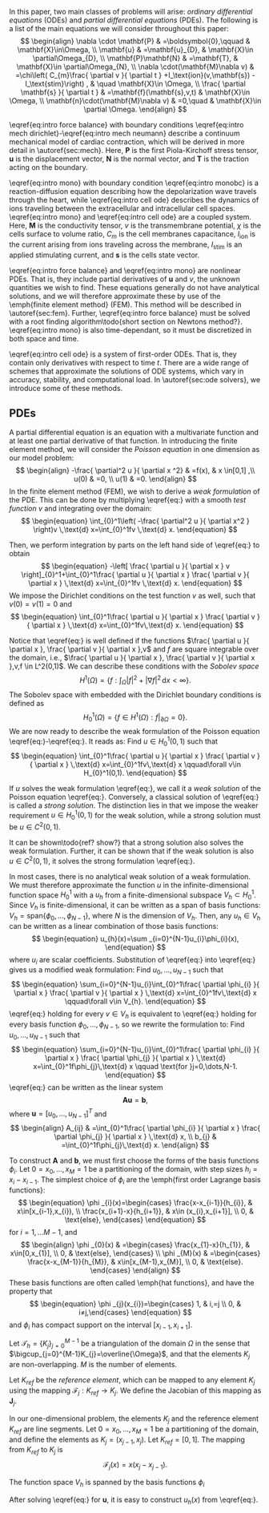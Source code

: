 In this paper, two main classes of problems will arise: $\textit{ordinary differential equations}$ (ODEs) and $\textit{partial differential equations}$ (PDEs). The following is a list of the main equations we will consider throughout this paper:
$$
\begin{align}
\nabla \cdot \mathbf{P} & =\boldsymbol{0},\qquad & \mathbf{X}\in\Omega, \\
\mathbf{u} & =\mathbf{u}_{D}, & \mathbf{X}\in \partial\Omega_{D}, \\
\mathbf{P}\mathbf{N} & =\mathbf{T}, & \mathbf{X}\in \partial\Omega_{N},  \\
\nabla \cdot(\mathbf{M}\nabla v)  & =\chi\left( C_{m}\frac{ \partial v }{ \partial t } +I_\text{ion}(v,\mathbf{s}) -I_\text{stim}\right) , & \quad \mathbf{X}\in \Omega, \\
\frac{ \partial \mathbf{s} }{ \partial t }  & =\mathbf{f}(\mathbf{s},v,t)  & \mathbf{X}\in \Omega, \\
\mathbf{n}\cdot(\mathbf{M}\nabla v) & =0,\quad & \mathbf{X}\in \partial \Omega.
\end{align}
$$

\eqref{eq:intro force balance} with boundary conditions \eqref{eq:intro mech dirichlet}-\eqref{eq:intro mech neumann} describe a continuum mechanical model of cardiac contraction, which will be derived in more detail in \autoref{sec:mech}. Here, $\mathbf{P}$ is the first Piola-Kirchoff stress tensor, $\mathbf{u}$ is the displacement vector, $\mathbf{N}$ is the normal vector, and $\mathbf{T}$ is the traction acting on the boundary.

\eqref{eq:intro mono} with boundary condition \eqref{eq:intro monobc} is a reaction-diffusion equation describing how the depolarization wave travels through the heart, while \eqref{eq:intro cell ode} describes the dynamics of ions traveling between the extracellular and intracellular cell spaces. \eqref{eq:intro mono} and \eqref{eq:intro cell ode} are a coupled system. Here, $\mathbf{M}$ is the conductivity tensor, $v$ is the transmembrane potential, $\chi$ is the cells surface to volume ratio, $C_{m}$ is the cell membranes capacitance, $I_\text{ion}$ is the current arising from ions traveling across the membrane, $I_\text{stim}$ is an applied stimulating current, and $\mathbf{s}$ is the cells state vector.

\eqref{eq:intro force balance} and \eqref{eq:intro mono} are nonlinear PDEs. That is, they include partial derivatives of $\mathbf{u}$ and $v$, the unknown quantities we wish to find. These equations generally do not have analytical solutions, and we will therefore approximate these by use of the \emph{finite element method} (FEM). This method will be described in \autoref{sec:fem}. Further, \eqref{eq:intro force balance} must be solved with a root finding algorithm\todo{short section on Newtons method?}. \eqref{eq:intro mono} is also time-dependant, so it must be discretized in both space and time.

\eqref{eq:intro cell ode} is a system of first-order ODEs. That is, they contain only derivatives with respect to time $t$. There are a wide range of schemes that approximate the solutions of ODE systems, which vary in accuracy, stability, and computational load. In \autoref{sec:ode solvers}, we introduce some of these methods. 


## PDEs
A partial differential equation is an equation with a multivariate function and at least one partial derivative of that function. In introducing the finite element method, we will consider the $\textit{Poisson equation}$ in one dimension as our model problem: $$
\begin{align}
-\frac{ \partial^2 u }{ \partial x ^2}  & =f(x), & x \in[0,1] ,\\
u(0) & =0, \\
u(1) & =0.
\end{align}
$$
In the finite element method (FEM), we wish to derive a $\textit{weak formulation}$ of the PDE. This can be done by multiplying \eqref{eq:} with a smooth $\textit{test function}$ $v$ and integrating over the domain:$$
\begin{equation}
\int_{0}^1\left( -\frac{ \partial^2 u }{ \partial x^2 } \right)v  \,\text{d} x=\int_{0}^1fv \,\text{d} x.
\end{equation}
$$

Then, we perform integration by parts on the left hand side of \eqref{eq:} to obtain $$
\begin{equation}
-\left[ \frac{ \partial u }{ \partial x } v \right]_{0}^1+\int_{0}^1\frac{ \partial u }{ \partial x } \frac{ \partial v }{ \partial x } \,\text{d} x=\int_{0}^1fv \,\text{d} x.
\end{equation}
$$
We impose the Dirichlet conditions on the test function $v$ as well, such that $v(0)=v(1)=0$ and $$
\begin{equation}
\int_{0}^1\frac{ \partial u }{ \partial x } \frac{ \partial v }{ \partial x } \,\text{d} x=\int_{0}^1fv\,\text{d} x.
\end{equation}
$$

Notice that \eqref{eq:} is well defined if the functions $\frac{ \partial u }{ \partial x }, \frac{ \partial v }{ \partial x },v$ and $f$ are square integrable over the domain, i.e., $\frac{ \partial u }{ \partial x }, \frac{ \partial v }{ \partial x },v,f \in L^2(0,1)$. We can describe these conditions with the $\textit{Sobolev space}$ $$
\begin{equation}
H^1(\Omega)=\left\{ f:\int_{\Omega} \lvert f \rvert^2+\lvert \nabla f \rvert ^2\,\text{d} x<\infty  \right\}.
\end{equation}
$$
The Sobolev space with embedded with the Dirichlet boundary conditions is defined as $$
\begin{equation}
H^1_{0}(\Omega)=\{f\in H^1(\Omega): f\vert_{\partial\Omega}=0\}.
\end{equation}
$$
We are now ready to describe the weak formulation of the Poisson equation \eqref{eq:}-\eqref{eq:}. It reads as: Find $u\in H^1_{0}(0,1)$ such that $$
\begin{equation}
\int_{0}^1\frac{ \partial u }{ \partial x } \frac{ \partial v }{ \partial x } \,\text{d} x=\int_{0}^1fv\,\text{d} x \qquad\forall v\in H_{0}^1(0,1).
\end{equation}
$$

If $u$ solves the weak formulation \eqref{eq:}, we call it a $\textit{weak solution}$ of the Poisson equation \eqref{eq:}. Conversely, a classical solution of \eqref{eq:} is called a $\textit{strong solution}$. The distinction lies in that we impose the weaker requirement $u\in H_{0}^1(0,1)$ for the weak solution, while a strong solution must be $u\in C^2(0,1)$.

It can be shown\todo{ref? show?} that a strong solution also solves the weak formulation. Further, it can be shown that if the weak solution is also $u\in C^2(0,1)$, it solves the strong formulation \eqref{eq:}.

In most cases, there is no analytical weak solution of a weak formulation. We must therefore approximate the function $u$ in the infinite-dimensional function space $H^1_{0}$ with a $u_{h}$ from a finite-dimensional subspace $V_{h}\subset H^1_{0}$.  Since $V_{h}$ is finite-dimensional, it can be written as a span of basis functions: $V_{h}=\text{span}\{\phi_{0},\dots,\phi_{N-1} \}$, where $N$ is the dimension of $V_{h}$. Then, any $u_{h}\in V_{h}$ can be written as a linear combination of those basis functions: $$
\begin{equation}
u_{h}(x)=\sum _{i=0}^{N-1}u_{i}\phi_{i}(x),
\end{equation}
$$
where $u_{i}$ are scalar coefficients. Substitution of \eqref{eq:} into \eqref{eq:} gives us a modified weak formulation: Find $u_{0},\dots,u_{N-1}$ such that $$
\begin{equation}
\sum_{i=0}^{N-1}u_{i}\int_{0}^1\frac{ \partial \phi_{i} }{ \partial x } \frac{ \partial v }{ \partial x } \,\text{d} x=\int_{0}^1fv\,\text{d} x \qquad\forall v\in V_{h}.
\end{equation}
$$
\eqref{eq:} holding for every $v\in V_{h}$ is equivalent to \eqref{eq:} holding for every basis function $\phi_{0},\dots,\phi_{N-1}$, so we rewrite the formulation to: Find $u_{0},\dots,u_{N-1}$ such that $$
\begin{equation}
\sum_{i=0}^{N-1}u_{i}\int_{0}^1\frac{ \partial \phi_{i} }{ \partial x } \frac{ \partial \phi_{j} }{ \partial x } \,\text{d} x=\int_{0}^1f\phi_{j}\,\text{d} x \qquad \text{for }j=0,\dots,N-1.
\end{equation}
$$
\eqref{eq:} can be written as the linear system $$
\begin{equation}
\mathbf{A}\mathbf{u}=\mathbf{b},
\end{equation}
$$
where $\mathbf{u}=[u_{0},\dots,u_{N-1}]^T$ and $$
\begin{align}
A_{ij} & =\int_{0}^1\frac{ \partial \phi_{i} }{ \partial x } \frac{ \partial \phi_{j} }{ \partial x } \,\text{d} x, \\
b_{j} & =\int_{0}^1f\phi_{j}\,\text{d} x.
\end{align}
$$

To construct $\mathbf{A}$ and $\mathbf{b}$, we must first choose the forms of the basis functions $\phi_{i}$. Let $0=x_{0},\dots,x_{M}=1$ be a partitioning of the domain, with step sizes $h_{i}=x_{i}-x_{i-1}$. The simplest choice of $\phi_{i}$ are the \emph{first order Lagrange basis functions}:
$$
\begin{equation}
\phi _{i}(x)=\begin{cases} 
\frac{x-x_{i-1}}{h_{i}}, & x\in[x_{i-1},x_{i}), \\
\frac{x_{i+1}-x}{h_{i+1}}, & x\in (x_{i},x_{i+1}], \\
0, & \text{else},
\end{cases}
\end{equation}
$$
for $i=1,\dots M-1$, and $$
\begin{align}
\phi _{0}(x) & =\begin{cases}
\frac{x_{1}-x}{h_{1}}, & x\in[0,x_{1}], \\
0, & \text{else},
\end{cases} \\
\phi _{M}(x) & =\begin{cases}
\frac{x-x_{M-1}}{h_{M}}, & x\in[x_{M-1},x_{M}], \\
0, & \text{else}.
\end{cases}
\end{align}
$$
These basis functions are often called \emph{hat functions}, and have the property that $$
\begin{equation}
\phi _{j}(x_{i})=\begin{cases} 1, & i,=j \\ 0, & i≠j,\end{cases}
\end{equation}
$$
and $\phi_{i}$ has compact support on the interval $[x_{i-1},x_{i+1}]$. 

Let $\mathcal{T}_{h}=\{K_{j}\}_{j=0}^{M-1}$ be a triangulation of the domain $\Omega$ in the sense that $\bigcup_{j=0}^{M-1}K_{j}=\overline{\Omega}$, and that the elements $K_{j}$ are non-overlapping. $M$ is the number of elements.


Let $K_{ref}$ be the $\textit{reference element}$, which can be mapped to any element $K_{j}$ using the mapping $\mathcal{F}_{j}:K_{ref}\to K_{j}$. We define the Jacobian of this mapping as $\mathbf{J}_{j}$.

In our one-dimensional problem, the elements $K_{j}$ and the reference element $K_{ref}$ are line segments. Let $0=x_{0},\dots,x_{M}=1$ be a partitioning of the domain, and define the elements as $K_{j}=(x_{j-1},x_{j})$. Let $K_{ref}=[0,1]$. The mapping from $K_{ref}$ to $K_{j}$ is $$
\begin{equation}
\mathcal{F}_{j}(x)=x(x_{j}-x_{j-1}).
\end{equation}
$$

The function space $V_{h}$ is spanned by the basis functions $\phi_{i}$ 


After solving \eqref{eq:} for $\mathbf{u}$, it is easy to construct $u_{h}(x)$ from \eqref{eq:}. 
